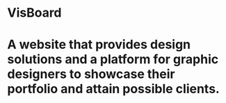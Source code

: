 <h1> VisBoard <h1>
A website that provides design solutions and a platform for graphic designers to showcase their portfolio and attain possible clients.
